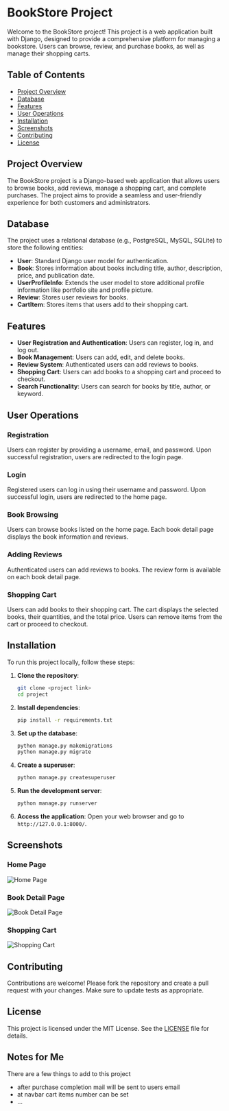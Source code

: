 # BookStore Project

Welcome to the BookStore project! This project is a web application built with Django, designed to provide a comprehensive platform for managing a bookstore. Users can browse, review, and purchase books, as well as manage their shopping carts.

## Table of Contents

- [Project Overview](#project-overview)
- [Database](#database)
- [Features](#features)
- [User Operations](#user-operations)
- [Installation](#installation)
- [Screenshots](#screenshots)
- [Contributing](#contributing)
- [License](#license)

## Project Overview

The BookStore project is a Django-based web application that allows users to browse books, add reviews, manage a shopping cart, and complete purchases. The project aims to provide a seamless and user-friendly experience for both customers and administrators.

## Database

The project uses a relational database (e.g., PostgreSQL, MySQL, SQLite) to store the following entities:

- **User**: Standard Django user model for authentication.
- **Book**: Stores information about books including title, author, description, price, and publication date.
- **UserProfileInfo**: Extends the user model to store additional profile information like portfolio site and profile picture.
- **Review**: Stores user reviews for books.
- **CartItem**: Stores items that users add to their shopping cart.

## Features

- **User Registration and Authentication**: Users can register, log in, and log out.
- **Book Management**: Users can add, edit, and delete books.
- **Review System**: Authenticated users can add reviews to books.
- **Shopping Cart**: Users can add books to a shopping cart and proceed to checkout.
- **Search Functionality**: Users can search for books by title, author, or keyword.

## User Operations

### Registration

Users can register by providing a username, email, and password. Upon successful registration, users are redirected to the login page.

### Login

Registered users can log in using their username and password. Upon successful login, users are redirected to the home page.

### Book Browsing

Users can browse books listed on the home page. Each book detail page displays the book information and reviews.

### Adding Reviews

Authenticated users can add reviews to books. The review form is available on each book detail page.

### Shopping Cart

Users can add books to their shopping cart. The cart displays the selected books, their quantities, and the total price. Users can remove items from the cart or proceed to checkout.

## Installation

To run this project locally, follow these steps:

1. **Clone the repository**:
    ```bash
    git clone <project link>
    cd project
    ```

2. **Install dependencies**:
    ```bash
    pip install -r requirements.txt
    ```

3. **Set up the database**:
    ```bash
    python manage.py makemigrations
    python manage.py migrate
    ```

4. **Create a superuser**:
    ```bash
    python manage.py createsuperuser
    ```

5. **Run the development server**:
    ```bash
    python manage.py runserver
    ```

6. **Access the application**:
    Open your web browser and go to `http://127.0.0.1:8000/`.

## Screenshots

### Home Page
![Home Page](screenshots/home_page.png)

### Book Detail Page
![Book Detail Page](screenshots/book_detail_page.png)

### Shopping Cart
![Shopping Cart](screenshots/shopping_cart.png)

## Contributing

Contributions are welcome! Please fork the repository and create a pull request with your changes. Make sure to update tests as appropriate.

## License

This project is licensed under the MIT License. See the [LICENSE](LICENSE) file for details.

## Notes for Me

There are a few things to add to this project

- after purchase completion mail will be sent to users email
- at navbar cart items number can be set
- ...
